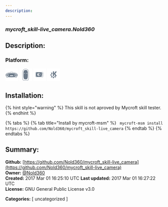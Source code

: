 ```yaml
---
description: 
---
```


### _mycroft_skill-live_camera.Nold360_  
## Description:  
  
  
  
### Platform:  
 ![Mark I](../.gitbook/assets/mark-1-icon.png)  ![Mark II](../.gitbook/assets/mark-2-icon.png)  ![Picroft](../.gitbook/assets/picroft-icon.png)  ![plasmoid](../.gitbook/assets/kde.png)   
## Installation:  
{% hint style="warning" %}
This skill is not aproved by Mycroft skill tester.
{% endhint %}
    
{% tabs %}
{% tab title="Install by mycroft-msm" %}
``` mycroft-msm install https://github.com/Nold360/mycroft_skill-live_camera```
{% endtab %}
  {% endtabs %}
    
## Summary:  
**Github:** [https://github.com/Nold360/mycroft_skill-live_camera](https://github.com/Nold360/mycroft_skill-live_camera)  
**Owner:** [@Nold360](https://github.com/Nold360)  
**Created:** 2017 Mar 01 16:25:10 UTC  **Last updated:** 2017 Mar 01 16:27:22 UTC  
**License:** GNU General Public License v3.0  
  
**Categories:** [ uncategorized ]   
